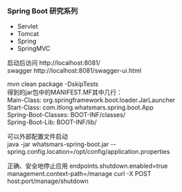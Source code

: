 ### Spring Boot 研究系列
- Servlet
- Tomcat
- Spring
- SpringMVC

启动后访问 http://localhost:8081/ <br />
swagger http://localhost:8081/swagger-ui.html

mvn clean package -DskipTests <br />
得到的jar包中的MANIFEST.MF其中几行： <br />
Main-Class: org.springframework.boot.loader.JarLauncher <br />
Start-Class: com.itlong.whatsmars.spring.boot.App <br />
Spring-Boot-Classes: BOOT-INF/classes/ <br />
Spring-Boot-Lib: BOOT-INF/lib/ <br />

可以外部配置文件启动 <br />
java -jar whatsmars-spring-boot.jar --spring.config.location=/opt/config/application.properties <br />

正确、安全地停止应用
endpoints.shutdown.enabled=true
management.context-path=/manage
curl -X POST host:port/manage/shutdown
